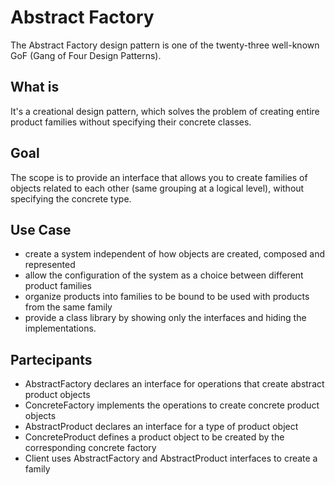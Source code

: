 # Abstract Factory

The Abstract Factory design pattern is one of the twenty-three well-known GoF (Gang of Four Design Patterns).

## What is

It's a creational design pattern, which solves the problem of creating entire product families without specifying their concrete classes.

## Goal

The scope is to provide an interface that allows you to create families of objects related to each other (same grouping at a logical level), without specifying the concrete type.

## Use Case

- create a system independent of how objects are created, composed and represented
- allow the configuration of the system as a choice between different product families
- organize products into families to be bound to be used with products from the same family
- provide a class library by showing only the interfaces and hiding the implementations.

## Partecipants

- AbstractFactory declares an interface for operations that create abstract product objects
- ConcreteFactory implements the operations to create concrete product objects
- AbstractProduct declares an interface for a type of product object
- ConcreteProduct defines a product object to be created by the corresponding concrete factory
- Client uses AbstractFactory and AbstractProduct interfaces to create a family

